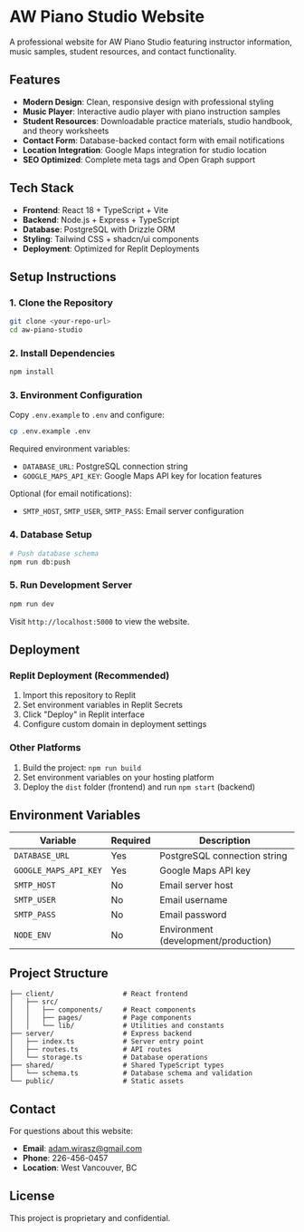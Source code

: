 # AW Piano Studio Website

A professional website for AW Piano Studio featuring instructor information, music samples, student resources, and contact functionality.

## Features

- **Modern Design**: Clean, responsive design with professional styling
- **Music Player**: Interactive audio player with piano instruction samples
- **Student Resources**: Downloadable practice materials, studio handbook, and theory worksheets
- **Contact Form**: Database-backed contact form with email notifications
- **Location Integration**: Google Maps integration for studio location
- **SEO Optimized**: Complete meta tags and Open Graph support

## Tech Stack

- **Frontend**: React 18 + TypeScript + Vite
- **Backend**: Node.js + Express + TypeScript
- **Database**: PostgreSQL with Drizzle ORM
- **Styling**: Tailwind CSS + shadcn/ui components
- **Deployment**: Optimized for Replit Deployments

## Setup Instructions

### 1. Clone the Repository
```bash
git clone <your-repo-url>
cd aw-piano-studio
```

### 2. Install Dependencies
```bash
npm install
```

### 3. Environment Configuration
Copy `.env.example` to `.env` and configure:

```bash
cp .env.example .env
```

Required environment variables:
- `DATABASE_URL`: PostgreSQL connection string
- `GOOGLE_MAPS_API_KEY`: Google Maps API key for location features

Optional (for email notifications):
- `SMTP_HOST`, `SMTP_USER`, `SMTP_PASS`: Email server configuration

### 4. Database Setup
```bash
# Push database schema
npm run db:push
```

### 5. Run Development Server
```bash
npm run dev
```

Visit `http://localhost:5000` to view the website.

## Deployment

### Replit Deployment (Recommended)
1. Import this repository to Replit
2. Set environment variables in Replit Secrets
3. Click "Deploy" in Replit interface
4. Configure custom domain in deployment settings

### Other Platforms
1. Build the project: `npm run build`
2. Set environment variables on your hosting platform
3. Deploy the `dist` folder (frontend) and run `npm start` (backend)

## Environment Variables

| Variable | Required | Description |
|----------|----------|-------------|
| `DATABASE_URL` | Yes | PostgreSQL connection string |
| `GOOGLE_MAPS_API_KEY` | Yes | Google Maps API key |
| `SMTP_HOST` | No | Email server host |
| `SMTP_USER` | No | Email username |
| `SMTP_PASS` | No | Email password |
| `NODE_ENV` | No | Environment (development/production) |

## Project Structure

```
├── client/                 # React frontend
│   ├── src/
│   │   ├── components/     # React components
│   │   ├── pages/          # Page components
│   │   └── lib/            # Utilities and constants
├── server/                 # Express backend
│   ├── index.ts            # Server entry point
│   ├── routes.ts           # API routes
│   └── storage.ts          # Database operations
├── shared/                 # Shared TypeScript types
│   └── schema.ts           # Database schema and validation
└── public/                 # Static assets
```

## Contact

For questions about this website:
- **Email**: adam.wirasz@gmail.com
- **Phone**: 226-456-0457
- **Location**: West Vancouver, BC

## License

This project is proprietary and confidential.